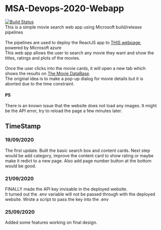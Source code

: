 # MSA-Devops-2020-Webapp
[![Build Status](https://dev.azure.com/msa-devops-2020-james/msa-devops-2020-james/_apis/build/status/jameszu.msa-devops-2020?branchName=master)](https://dev.azure.com/msa-devops-2020-james/msa-devops-2020-james/_build/latest?definitionId=1&branchName=master)
<br>This is a simple movie search web app using Microsoft build/release pipelines
<br><br>
The pipelines are used to deploy the ReactJS app to [THIS webpage](https://msa-2020-devops-james.azurewebsites.net/), powered by Microsoft azure
<br>This web app allows the user to search any movie they want and show the titles, ratings and plots of the movies.
<br><br> Once the user clicks into the movie cards, it will open a new tab which shows the results on [The Movie DataBase](https://www.themoviedb.org/).
<br> The original idea is to make a pop-up dialog for movie details but it is aborted due to the time constraint.
#### PS
There is an known issue that the website does not load any images. It might be the API error, try to reload the page a few minutes later.
## TimeStamp
### 19/09/2020

The first update. Built the basic search box and content cards. Next step would be add category, improve the content card to show rating or maybe make it redict to a new page. Also add page number button at the bottom would be good.

### 21/09/2020

FINALLY made the API key invisable in the deployed website. <br>
It turned out the .env variable will not be passed through with the deployed website. Wrote a script to pass the key into the .env

### 25/09/2020

Added some features working on final design.
